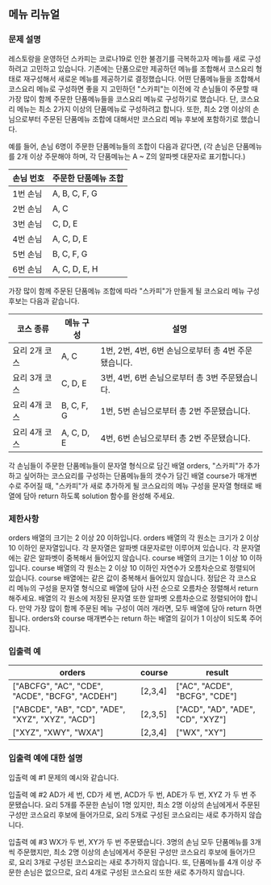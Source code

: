 ## 메뉴 리뉴얼

### 문제 설명
레스토랑을 운영하던 스카피는 코로나19로 인한 불경기를 극복하고자 메뉴를 새로 구성하려고 고민하고 있습니다.
기존에는 단품으로만 제공하던 메뉴를 조합해서 코스요리 형태로 재구성해서 새로운 메뉴를 제공하기로 결정했습니다. 어떤 단품메뉴들을 조합해서 코스요리 메뉴로 구성하면 좋을 지 고민하던 "스카피"는 이전에 각 손님들이 주문할 때 가장 많이 함께 주문한 단품메뉴들을 코스요리 메뉴로 구성하기로 했습니다.
단, 코스요리 메뉴는 최소 2가지 이상의 단품메뉴로 구성하려고 합니다. 또한, 최소 2명 이상의 손님으로부터 주문된 단품메뉴 조합에 대해서만 코스요리 메뉴 후보에 포함하기로 했습니다.

예를 들어, 손님 6명이 주문한 단품메뉴들의 조합이 다음과 같다면,
(각 손님은 단품메뉴를 2개 이상 주문해야 하며, 각 단품메뉴는 A ~ Z의 알파벳 대문자로 표기합니다.)

손님 번호|주문한 단품메뉴 조합
---|---
1번 손님|A, B, C, F, G
2번 손님|A, C
3번 손님|C, D, E
4번 손님|A, C, D, E
5번 손님|B, C, F, G
6번 손님|A, C, D, E, H

가장 많이 함께 주문된 단품메뉴 조합에 따라 "스카피"가 만들게 될 코스요리 메뉴 구성 후보는 다음과 같습니다.

코스 종류|메뉴 구성|설명
---|---|---
요리 2개 코스|A, C|1번, 2번, 4번, 6번 손님으로부터 총 4번 주문됐습니다.
요리 3개 코스|C, D, E|3번, 4번, 6번 손님으로부터 총 3번 주문됐습니다.
요리 4개 코스|B, C, F, G|1번, 5번 손님으로부터 총 2번 주문됐습니다.
요리 4개 코스|A, C, D, E|4번, 6번 손님으로부터 총 2번 주문됐습니다.

각 손님들이 주문한 단품메뉴들이 문자열 형식으로 담긴 배열 orders, "스카피"가 추가하고 싶어하는 코스요리를 구성하는 단품메뉴들의 갯수가 담긴 배열 course가 매개변수로 주어질 때, "스카피"가 새로 추가하게 될 코스요리의 메뉴 구성을 문자열 형태로 배열에 담아 return 하도록 solution 함수를 완성해 주세요.

### 제한사항
orders 배열의 크기는 2 이상 20 이하입니다.
orders 배열의 각 원소는 크기가 2 이상 10 이하인 문자열입니다.
각 문자열은 알파벳 대문자로만 이루어져 있습니다.
각 문자열에는 같은 알파벳이 중복해서 들어있지 않습니다.
course 배열의 크기는 1 이상 10 이하입니다.
course 배열의 각 원소는 2 이상 10 이하인 자연수가 오름차순으로 정렬되어 있습니다.
course 배열에는 같은 값이 중복해서 들어있지 않습니다.
정답은 각 코스요리 메뉴의 구성을 문자열 형식으로 배열에 담아 사전 순으로 오름차순 정렬해서 return 해주세요.
배열의 각 원소에 저장된 문자열 또한 알파벳 오름차순으로 정렬되어야 합니다.
만약 가장 많이 함께 주문된 메뉴 구성이 여러 개라면, 모두 배열에 담아 return 하면 됩니다.
orders와 course 매개변수는 return 하는 배열의 길이가 1 이상이 되도록 주어집니다.

### 입출력 예
orders|course|result
---|---|---
["ABCFG", "AC", "CDE", "ACDE", "BCFG", "ACDEH"]|[2,3,4]|["AC", "ACDE", "BCFG", "CDE"]
["ABCDE", "AB", "CD", "ADE", "XYZ", "XYZ", "ACD"]|[2,3,5]|["ACD", "AD", "ADE", "CD", "XYZ"]
["XYZ", "XWY", "WXA"]|[2,3,4]|["WX", "XY"]

### 입출력 예에 대한 설명
입출력 예 #1
문제의 예시와 같습니다.

입출력 예 #2
AD가 세 번, CD가 세 번, ACD가 두 번, ADE가 두 번, XYZ 가 두 번 주문됐습니다.
요리 5개를 주문한 손님이 1명 있지만, 최소 2명 이상의 손님에게서 주문된 구성만 코스요리 후보에 들어가므로, 요리 5개로 구성된 코스요리는 새로 추가하지 않습니다.

입출력 예 #3
WX가 두 번, XY가 두 번 주문됐습니다.
3명의 손님 모두 단품메뉴를 3개씩 주문했지만, 최소 2명 이상의 손님에게서 주문된 구성만 코스요리 후보에 들어가므로, 요리 3개로 구성된 코스요리는 새로 추가하지 않습니다.
또, 단품메뉴를 4개 이상 주문한 손님은 없으므로, 요리 4개로 구성된 코스요리 또한 새로 추가하지 않습니다.

